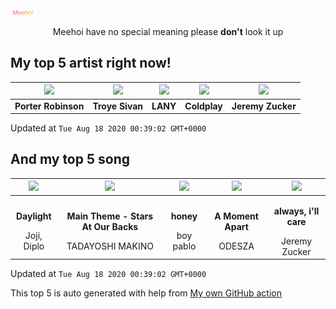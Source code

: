 ![Meehoi Logo](https://github.com/beam41/beam41/raw/master/mh.svg)
<p align="center">Meehoi have no special meaning please <b>don't</b> look it up</p>

## My top 5 artist right now!
<!-- table start -->
|<img src="https://i.scdn.co/image/50c288dcdab974637f634438faeafbd4a96ece81">|<img src="https://i.scdn.co/image/97cc8b63e62072026056deb171bb41f52f506613">|<img src="https://i.scdn.co/image/7242d5d165e671eacf02cee6533a005fc1f5c6ca">|<img src="https://i.scdn.co/image/73a21de115738931d6c7760408ed367812b55ccd">|<img src="https://i.scdn.co/image/3b0d44205473ed95bacf537e3cd22e16cec48493">|
| :---: | :---: | :---: | :---: | :---: |
|<b>Porter Robinson</b>|<b>Troye Sivan</b>|<b>LANY</b>|<b>Coldplay</b>|<b>Jeremy Zucker</b>|

Updated at `Tue Aug 18 2020 00:39:02 GMT+0000`
<!-- table end -->

## And my top 5 song
<!-- table song start -->
|<img src="https://i.scdn.co/image/ab67616d00001e020e991b59cee17246a5e604d0">|<img src="https://i.scdn.co/image/ab67616d00001e0268ba2b1dfd40ee88ef406483">|<img src="https://i.scdn.co/image/ab67616d00001e02249e7e07a7e0100ebb8bfc11">|<img src="https://i.scdn.co/image/ab67616d00001e0299a3a1c380019cdc2ba9b8c2">|<img src="https://i.scdn.co/image/ab67616d00001e027a223f00c4f15fb7080d1aec">|
| :---: | :---: | :---: | :---: | :---: |
|<p><b>Daylight</b></p> Joji, Diplo|<p><b>Main Theme - Stars At Our Backs</b></p> TADAYOSHI MAKINO|<p><b>honey</b></p> boy pablo|<p><b>A Moment Apart</b></p> ODESZA|<p><b>always, i'll care</b></p> Jeremy Zucker|

Updated at `Tue Aug 18 2020 00:39:02 GMT+0000`
<!-- table song end -->

This top 5 is auto generated with help from [My own GitHub action](https://github.com/beam41/spotify-listening)